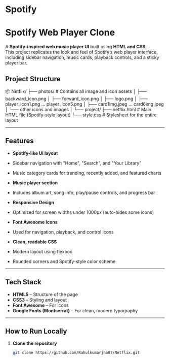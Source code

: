 # Spotify
#  Spotify Web Player Clone

A **Spotify-inspired web music player UI** built using **HTML and CSS**.  
This project replicates the look and feel of Spotify’s web player interface, including sidebar navigation, music cards, playback controls, and a sticky player bar.



## Project Structure
📦 Netflix/
├── photos/ # Contains all image and icon assets
│ ├── backward_icon.png
│ ├── forward_icon.png
│ ├── logo.png
│ ├── player_icon1.png ... player_icon5.png
│ ├── card1img.jpeg ... card6img.jpeg
│ └── other icons and images
│
└── project/
├── netflix.html # Main HTML file (Spotify-style layout)
└── style.css # Stylesheet for the entire layout


---

##  Features

-  **Spotify-like UI layout**  
  - Sidebar navigation with "Home", "Search", and "Your Library"  
  - Music category cards for trending, recently added, and featured charts  

-  **Music player section**  
  - Includes album art, song info, play/pause controls, and progress bar  

-  **Responsive Design**  
  - Optimized for screen widths under 1000px (auto-hides some icons)  

-  **Font Awesome Icons**  
  - Used for navigation, playback, and control icons  

-  **Clean, readable CSS**  
  - Modern layout using flexbox  
  - Rounded corners and Spotify-style color scheme  

---

## Tech Stack

- **HTML5** – Structure of the page  
- **CSS3** – Styling and layout  
- **Font Awesome** – For icons  
- **Google Fonts (Montserrat)** – For clean, modern typography  

---

## How to Run Locally

1. **Clone the repository**
   ```bash
   git clone https://github.com/Rahulkumarjha07/Netflix.git




